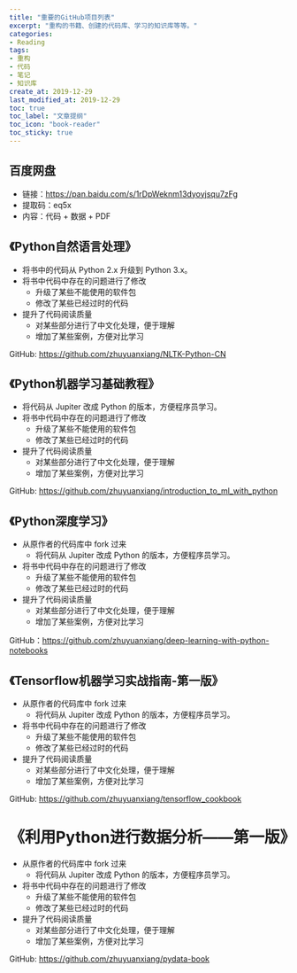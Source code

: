```yaml
---
title: "重要的GitHub项目列表"
excerpt: "重构的书籍、创建的代码库、学习的知识库等等。"
categories:
- Reading
tags:
- 重构
- 代码
- 笔记
- 知识库
create_at: 2019-12-29
last_modified_at: 2019-12-29
toc: true
toc_label: "文章提纲"
toc_icon: "book-reader"
toc_sticky: true
---
```


## 百度网盘

- 链接：https://pan.baidu.com/s/1rDpWeknm13dyoyjsqu7zFg 
- 提取码：eq5x 
- 内容：代码 + 数据 + PDF


## 《Python自然语言处理》

- 将书中的代码从 Python 2.x 升级到 Python 3.x。
- 将书中代码中存在的问题进行了修改
  - 升级了某些不能使用的软件包
  - 修改了某些已经过时的代码
- 提升了代码阅读质量
  - 对某些部分进行了中文化处理，便于理解
  - 增加了某些案例，方便对比学习

GitHub: https://github.com/zhuyuanxiang/NLTK-Python-CN

## 《Python机器学习基础教程》
- 将代码从 Jupiter 改成 Python 的版本，方便程序员学习。
- 将书中代码中存在的问题进行了修改
  - 升级了某些不能使用的软件包
  - 修改了某些已经过时的代码
- 提升了代码阅读质量
  - 对某些部分进行了中文化处理，便于理解
  - 增加了某些案例，方便对比学习

GitHub: https://github.com/zhuyuanxiang/introduction_to_ml_with_python

## 《Python深度学习》

- 从原作者的代码库中 fork 过来
  - 将代码从 Jupiter 改成 Python 的版本，方便程序员学习。
- 将书中代码中存在的问题进行了修改
  - 升级了某些不能使用的软件包
  - 修改了某些已经过时的代码
- 提升了代码阅读质量
  - 对某些部分进行了中文化处理，便于理解
  - 增加了某些案例，方便对比学习

GitHub：https://github.com/zhuyuanxiang/deep-learning-with-python-notebooks


## 《Tensorflow机器学习实战指南-第一版》

- 从原作者的代码库中 fork 过来
  - 将代码从 Jupiter 改成 Python 的版本，方便程序员学习。
- 将书中代码中存在的问题进行了修改
  - 升级了某些不能使用的软件包
  - 修改了某些已经过时的代码
- 提升了代码阅读质量
  - 对某些部分进行了中文化处理，便于理解
  - 增加了某些案例，方便对比学习

GitHub: https://github.com/zhuyuanxiang/tensorflow_cookbook

# 《利用Python进行数据分析——第一版》
- 从原作者的代码库中 fork 过来
  - 将代码从 Jupiter 改成 Python 的版本，方便程序员学习。
- 将书中代码中存在的问题进行了修改
  - 升级了某些不能使用的软件包
  - 修改了某些已经过时的代码
- 提升了代码阅读质量
  - 对某些部分进行了中文化处理，便于理解
  - 增加了某些案例，方便对比学习

GitHub: https://github.com/zhuyuanxiang/pydata-book